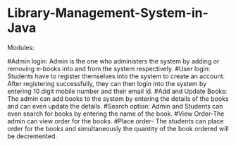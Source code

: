# Library-Management-System-in-Java

Modules:

#Admin login: Admin is the one who administers the system by adding or removing e-books into and from the system respectively.
#User login: Students have to register themselves into the system to create an account. After registering successfully, they can then login into the system by entering 10 digit mobile number and their email id.
#Add and Update Books: The admin can add books to the system by entering the details of the books and can even update the details.
#Search option: Admin and Students can even search for books by entering the name of the book.
#View Order-The admin can view order for the books.
#Place order- The students can place order for the books and simultaneously the quantity of the book ordered will be decremented.
